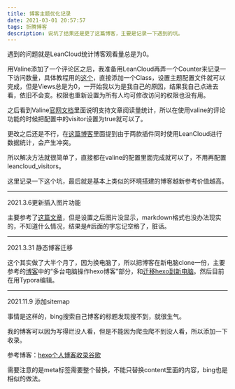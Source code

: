 ```yaml
---
title: 博客主题优化记录
date: 2021-03-01 20:57:57
tags: 折腾博客
description: 说坑了结果还是更了这篇博客，主要是记录一下遇到的坑。
---
```



遇到的问题就是LeanCloud统计博客观看量总是为0。

用Valine添加了一个评论区之后，我准备用LeanCloud再弄一个Counter来记录一下访问数量，具体教程用的[这个](https://blog.csdn.net/lijing742180/article/details/87928554)，直接添加一个Class，设置主题配置文件就可以完成，但是Views总是为0，一开始我以为是我自己的原因，结果我自己点进去看，依旧不会变。权限也重新设置为所有人均可修改访问的权限也没有用。

之后看到Valine[官网文档](https://valine.js.org/visitor.html)里面说明支持文章阅读量统计，所以在使用valine的评论功能的时候把配置中的visitor设置为true就可以了。

更改之后还是不行，在[这篇博客](https://blog.garryde.com/archives/63320.html)里面提到由于两款插件同时使用LeanCloud进行数据统计，会产生冲突。

所以解决方法就很简单了，直接都在valine的配置里面完成就可以了，不用再配置leancloud_visitors。

这里记录一下这个坑，最后就是基本上类似的环境搭建的博客越新参考价值越高。

---
2021.3.6更新插入图片功能

主要参考了[这篇文章](https://zhuanlan.zhihu.com/p/265077468)，但是设置之后图片没显示，markdown格式也没办法现实的，不知道什么情况，结果是#后面的字忘记空格了，脏话。


---
2021.3.31 静态博客迁移

这个其实做了大半个月了，因为换电脑了，所以把博客在新电脑clone一份，主要参考的[博客](https://www.dazhuanlan.com/2019/12/16/5df6db7e57d0d/)中的“多台电脑操作hexo博客”部分，和[迁移hexo到新电脑](https://www.jianshu.com/p/153490a029a5)。然后目前在用Typora编辑。



---

2021.11.9 添加sitemap

事情是这样的，bing搜索自己博客的标题发现搜不到，就很生气。

我的博客可以因为写得烂没人看，但是不能因为爬虫爬不到没人看，所以添加一下收录。

参考博客：[hexo个人博客收录谷歌](https://maxwellyue.github.io/2016/08/07/如何让谷歌和百度搜索到自己GitHub上的博客/)

需要注意的是meta标签需要整个替换，不能只替换content里面的内容，bing也是相似的做法。



